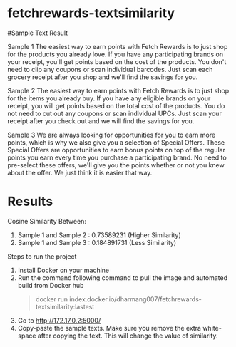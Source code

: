 # fetchrewards-textsimilarity

#Sample Text Result 

Sample 1
The easiest way to earn points with Fetch Rewards is to just shop for the products you already love. If you have
any participating brands on your receipt, you'll get points based on the cost of the products. You don't need to
clip any coupons or scan individual barcodes. Just scan each grocery receipt after you shop and we'll find the
savings for you.

Sample 2
The easiest way to earn points with Fetch Rewards is to just shop for the items you already buy. If you have any
eligible brands on your receipt, you will get points based on the total cost of the products. You do not need to cut
out any coupons or scan individual UPCs. Just scan your receipt after you check out and we will find the savings
for you.

Sample 3
We are always looking for opportunities for you to earn more points, which is why we also give you a selection
of Special Offers. These Special Offers are opportunities to earn bonus points on top of the regular points you
earn every time you purchase a participating brand. No need to pre-select these offers, we'll give you the points
whether or not you knew about the offer. We just think it is easier that way.

# Results
Cosine Similarity Between:
1) Sample 1 and Sample 2 : 0.73589231 (Higher Similarity)
3) Sample 1 and Sample 3 : 0.184891731 (Less Similarity)


Steps to run the project
1) Install Docker on your machine
2) Run the command following command to pull the image and automated build from Docker hub
   > docker run index.docker.io/dharmang007/fetchrewards-textsimilarity:lastest
3) Go to http://172.17.0.2:5000/ 
4) Copy-paste the sample texts. Make sure you remove the extra white-space after copying the text. This will change the value of similarity.
